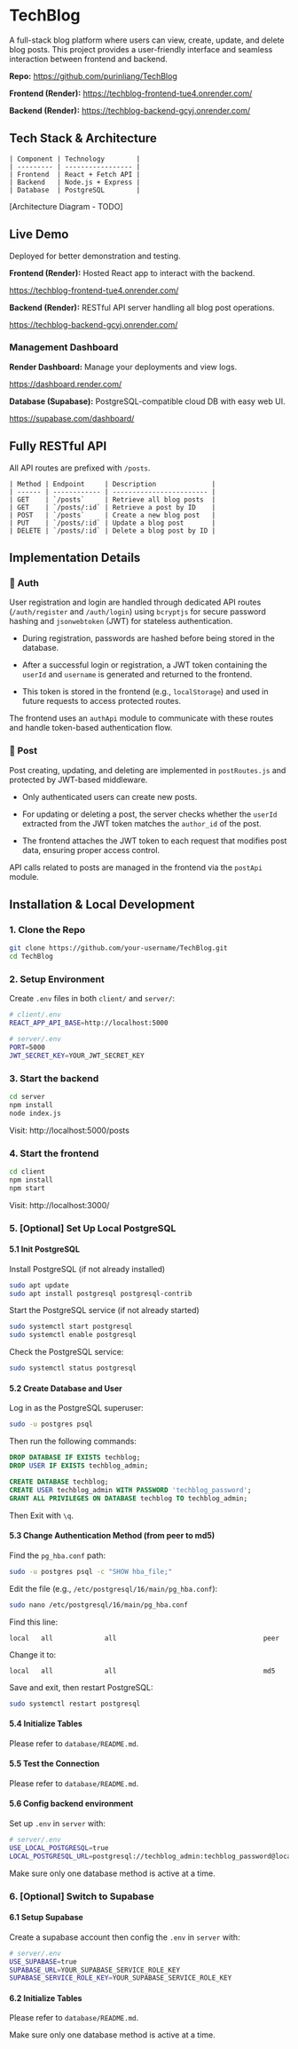 # TechBlog

A full-stack blog platform where users can view, create, update, and delete blog posts.
This project provides a user-friendly interface and seamless interaction between frontend and backend.

**Repo:** https://github.com/purinliang/TechBlog

**Frontend (Render):** https://techblog-frontend-tue4.onrender.com/

**Backend (Render):** https://techblog-backend-gcyj.onrender.com/

## Tech Stack & Architecture

```plain
| Component | Technology        |
| --------- | ----------------- |
| Frontend  | React + Fetch API |
| Backend   | Node.js + Express |
| Database  | PostgreSQL        |
```

[Architecture Diagram - TODO]

## Live Demo

Deployed for better demonstration and testing.

**Frontend (Render):** Hosted React app to interact with the backend.

https://techblog-frontend-tue4.onrender.com/

**Backend (Render):** RESTful API server handling all blog post operations.

https://techblog-backend-gcyj.onrender.com/

### Management Dashboard

**Render Dashboard:** Manage your deployments and view logs.

https://dashboard.render.com/

**Database (Supabase):** PostgreSQL-compatible cloud DB with easy web UI.

https://supabase.com/dashboard/

## Fully RESTful API

All API routes are prefixed with `/posts`.

```plain
| Method | Endpoint     | Description              |
| ------ | ------------ | ------------------------ |
| GET    | `/posts`     | Retrieve all blog posts  |
| GET    | `/posts/:id` | Retrieve a post by ID    |
| POST   | `/posts`     | Create a new blog post   |
| PUT    | `/posts/:id` | Update a blog post       |
| DELETE | `/posts/:id` | Delete a blog post by ID |
```

## Implementation Details

### 🔐 Auth

User registration and login are handled through dedicated API routes (`/auth/register` and `/auth/login`) using `bcryptjs` for secure password hashing and `jsonwebtoken` (JWT) for stateless authentication.

- During registration, passwords are hashed before being stored in the database.

- After a successful login or registration, a JWT token containing the `userId` and `username` is generated and returned to the frontend.

- This token is stored in the frontend (e.g., `localStorage`) and used in future requests to access protected routes.

The frontend uses an `authApi` module to communicate with these routes and handle token-based authentication flow.

### 📝 Post

Post creating, updating, and deleting are implemented in `postRoutes.js` and protected by JWT-based middleware.

- Only authenticated users can create new posts.

- For updating or deleting a post, the server checks whether the `userId` extracted from the JWT token matches the `author_id` of the post.

- The frontend attaches the JWT token to each request that modifies post data, ensuring proper access control.

API calls related to posts are managed in the frontend via the `postApi` module.

## Installation & Local Development

### 1. Clone the Repo

```bash
git clone https://github.com/your-username/TechBlog.git
cd TechBlog
```

### 2. Setup Environment

Create `.env` files in both `client/` and `server/`:

```bash
# client/.env
REACT_APP_API_BASE=http://localhost:5000
```

```bash
# server/.env
PORT=5000
JWT_SECRET_KEY=YOUR_JWT_SECRET_KEY
```

### 3. Start the backend

```bash
cd server
npm install
node index.js
```

Visit: http://localhost:5000/posts

### 4. Start the frontend

```bash
cd client
npm install
npm start
```

Visit: http://localhost:3000/

### 5. [Optional] Set Up Local PostgreSQL

#### 5.1 Init PostgreSQL

Install PostgreSQL (if not already installed)

```bash
sudo apt update
sudo apt install postgresql postgresql-contrib
```

Start the PostgreSQL service (if not already started)

```bash
sudo systemctl start postgresql
sudo systemctl enable postgresql
```

Check the PostgreSQL service:

```bash
sudo systemctl status postgresql
```

#### 5.2 Create Database and User

Log in as the PostgreSQL superuser:

```bash
sudo -u postgres psql
```

Then run the following commands:

```sql
DROP DATABASE IF EXISTS techblog;
DROP USER IF EXISTS techblog_admin;

CREATE DATABASE techblog;
CREATE USER techblog_admin WITH PASSWORD 'techblog_password';
GRANT ALL PRIVILEGES ON DATABASE techblog TO techblog_admin;
```

Then Exit with `\q`.

#### 5.3 Change Authentication Method (from peer to md5)

Find the `pg_hba.conf` path:

```bash
sudo -u postgres psql -c "SHOW hba_file;"
```

Edit the file (e.g., `/etc/postgresql/16/main/pg_hba.conf`):

```bash
sudo nano /etc/postgresql/16/main/pg_hba.conf
```

Find this line:

```plain
local   all             all                                     peer
```

Change it to:

```plain
local   all             all                                     md5
```

Save and exit, then restart PostgreSQL:

```bash
sudo systemctl restart postgresql
```

#### 5.4 Initialize Tables

Please refer to `database/README.md`.

#### 5.5 Test the Connection

Please refer to `database/README.md`.

#### 5.6 Config backend environment

Set up `.env` in `server` with:

```bash
# server/.env
USE_LOCAL_POSTGRESQL=true
LOCAL_POSTGRESQL_URL=postgresql://techblog_admin:techblog_password@localhost:5432/techblog
```

Make sure only one database method is active at a time.

### 6. [Optional] Switch to Supabase

#### 6.1 Setup Supabase

Create a supabase account then config the `.env` in `server` with:

```bash
# server/.env
USE_SUPABASE=true
SUPABASE_URL=YOUR_SUPABASE_SERVICE_ROLE_KEY
SUPABASE_SERVICE_ROLE_KEY=YOUR_SUPABASE_SERVICE_ROLE_KEY
```

#### 6.2 Initialize Tables

Please refer to `database/README.md`.

Make sure only one database method is active at a time.
